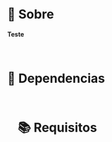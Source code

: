 <h1>📃 Sobre</h1>
 
<h4 align="justify">Teste</h4>

<br>

<h1>🔧 Dependencias</h1>

<ul>
 
<br>

<h1>📚 Requisitos</h1>

<ul>
